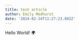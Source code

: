 ```yaml
---
title: test article
author: Emily Medhurst
date: '2024-02-24T11:27:23.802Z'
---
```

Hello World! 🌍️
